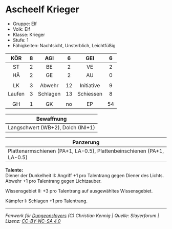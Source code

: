 # Ascheelf Krieger  
- Gruppe: Elf  
- Volk: Elf  
- Klasse: Krieger  
- Stufe: 1  
- Fähigkeiten: Nachtsicht, Unsterblich, Leichtfüßig  


| KÖR | 8 | AGI | 6 | GEI | 6 |
| :-: | :-: | :-: | :-: | :-: | :-: |
| ST | 2 | BE | 2 | VE | 2 |
| HÄ | 2 | GE | 2 | AU | 0 |
|  |
| LK | 3 | Abwehr | 12 | Initiative | 9 |
| Laufen | 3 | Schlagen | 13 | Schiessen | 8 |
|  |
| GH | 1 | GK | no | EP | 54 |

| Bewaffnung |
| --- |
| Langschwert (WB+2), Dolch (INI+1) |


| Panzerung |
| --- |
| Plattenarmschienen (PA+1, LA-0.5), Plattenbeinschienen (PA+1, LA-0.5) |


**Talente:**  
Diener der Dunkelheit II: Angriff +1 pro Talentrang gegen Diener des Lichts. Abwehr +1 pro Talentrang gegen Lichtzauber.

Wissensgebiet II: +3 pro Talentrang auf ausgewähltes Wissensgebiet.

Kämpfer I: Schlagen +1 pro Talentrang.





___
*Fanwerk für [Dungeonslayers](https://www.dungeonslayers.net/) (C) Christian Kennig | Quelle: Slayerforum | Lizenz: [CC-BY-NC-SA 4.0](https://creativecommons.org/licenses/by-nc-sa/4.0/deed.de)*